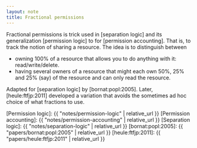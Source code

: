 ```yaml
---
layout: note
title: Fractional permissions
---
```


Fractional permissions
is trick used in [separation logic]
and its generalization [permission logic] to
for [permission accounting].
That is, to track the notion of sharing a resource.
The idea is to distinguish between

- owning 100% of a resource that allows you to do anything with it: read/write/delete.
- having several owners of a resource that might each own 50%, 25% and 25%
  (say) of the resource and can only read the resource.

Adapted for [separation logic] by [bornat:popl:2005].
Later, [heule:ftfjp:2011] developed a variation that avoids the sometimes ad hoc
choice of what fractions to use.



[Permission logic]: {{ "notes/permission-logic" | relative_url }}
[Permission accounting]: {{ "notes/permission-accounting" | relative_url }}
[Separation logic]: {{ "notes/separation-logic" | relative_url }}
[bornat:popl:2005]: {{ "papers/bornat:popl:2005" | relative_url }}
[heule:ftfjp:2011]: {{ "papers/heule:ftfjp:2011" | relative_url }}
